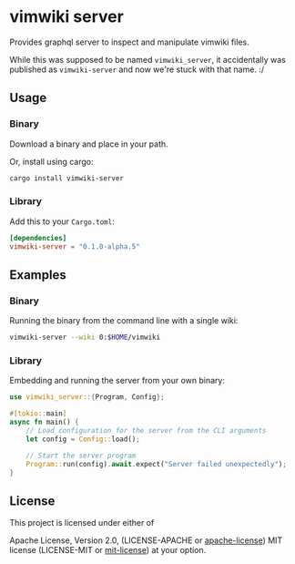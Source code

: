# vimwiki server

Provides graphql server to inspect and manipulate vimwiki files.

While this was supposed to be named `vimwiki_server`, it accidentally was
published as `vimwiki-server` and now we're stuck with that name. :/

## Usage

### Binary

Download a binary and place in your path.

Or, install using cargo:

```bash
cargo install vimwiki-server
```

### Library

Add this to your `Cargo.toml`:

```toml
[dependencies]
vimwiki-server = "0.1.0-alpha.5"
```

## Examples

### Binary

Running the binary from the command line with a single wiki:

```bash
vimwiki-server --wiki 0:$HOME/vimwiki
```

### Library

Embedding and running the server from your own binary:

```rust
use vimwiki_server::{Program, Config};

#[tokio::main]
async fn main() {
    // Load configuration for the server from the CLI arguments
    let config = Config::load();

    // Start the server program
    Program::run(config).await.expect("Server failed unexpectedly");
}
```

## License

This project is licensed under either of

Apache License, Version 2.0, (LICENSE-APACHE or
[apache-license][apache-license]) MIT license (LICENSE-MIT or
[mit-license][mit-license]) at your option.

[apache-license]: http://www.apache.org/licenses/LICENSE-2.0
[mit-license]: http://opensource.org/licenses/MIT
